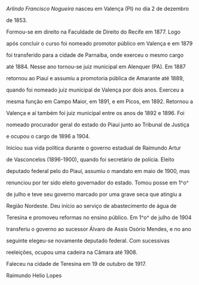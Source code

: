 

*Arlindo Francisco Nogueira* nasceu em Valença (PI) no dia 2 de dezembro

de 1853.



Formou-se em direito na Faculdade de Direito do Recife em 1877. Logo

após concluir o curso foi nomeado promotor público em Valença e em 1879

foi transferido para a cidade de Parnaíba, onde exerceu o mesmo cargo

até 1884. Nesse ano tornou-se juiz municipal em Alenquer (PA). Em 1887

retornou ao Piauí e assumiu a promotoria pública de Amarante até 1889,

quando foi nomeado juiz municipal de Valença por dois anos. Exerceu a

mesma função em Campo Maior, em 1891, e em Picos, em 1892. Retornou a

Valença e aí também foi juiz municipal entre os anos de 1892 e 1896. Foi

nomeado procurador geral do estado do Piauí junto ao Tribunal de Justiça

e ocupou o cargo de 1896 a 1904.



Iniciou sua vida política durante o governo estadual de Raimundo Artur

de Vasconcelos (1896-1900), quando foi secretário de polícia. Eleito

deputado federal pelo do Piauí, assumiu o mandato em maio de 1900, mas

renunciou por ter sido eleito governador do estado. Tomou posse em 1^o^

de julho e teve seu governo marcado por uma grave seca que atingiu a

Região Nordeste. Deu início ao serviço de abastecimento de água de

Teresina e promoveu reformas no ensino público. Em 1^o^ de julho de 1904

transferiu o governo ao sucessor Álvaro de Assis Osório Mendes, e no ano

seguinte elegeu-se novamente deputado federal. Com sucessivas

reeleições, ocupou uma cadeira na Câmara até 1908.



Faleceu na cidade de Teresina em 19 de outubro de 1917.



Raimundo Helio Lopes



